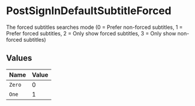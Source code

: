 # PostSignInDefaultSubtitleForced

The forced subtitles searches mode (0 = Prefer non-forced subtitles, 1 = Prefer forced subtitles, 2 = Only show forced subtitles, 3 = Only show non-forced subtitles)


## Values

| Name   | Value  |
| ------ | ------ |
| `Zero` | 0      |
| `One`  | 1      |